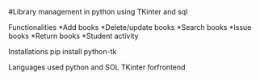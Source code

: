#Library management in python using TKinter and sql

Functionalities
*Add books
*Delete/update books
*Search books
*Issue books
*Return books
*Student activity

Installations
pip install python-tk

Languages used
python and SOL 
TKinter forfrontend


